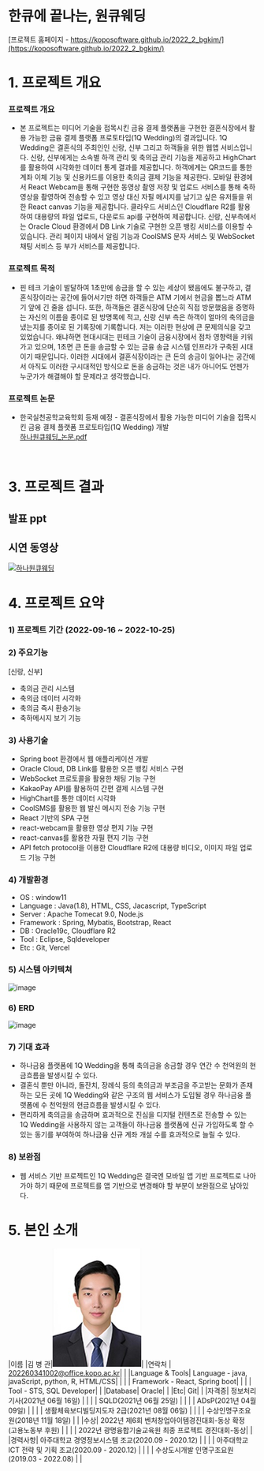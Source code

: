 # 한큐에 끝나는, 원큐웨딩

[프로젝트 홈페이지 - https://koposoftware.github.io/2022_2_bgkim/](https://koposoftware.github.io/2022_2_bgkim/)

# 1. 프로젝트 개요

### 프로젝트 개요
* 본 프로젝트는 미디어 기술을 접목시킨 금융 결제 플랫폼을 구현한 결혼식장에서 활용 가능한 금융 결제 플랫폼 프로토타입(1Q Wedding)의 결과입니다. 
1Q Wedding은 결혼식의 주최인인 신랑, 신부 그리고 하객들을 위한 웹앱 서비스입니다. 
신랑, 신부에게는 소속별 하객 관리 및 축의금 관리 기능을 제공하고 HighChart를 활용하여 시각화한 데이터 통계 결과를 제공합니다. 
하객에게는 QR코드를 통한 계좌 이체 기능 및 신용카드를 이용한 축의금 결제 기능을 제공한다. 모바일 환경에서 React Webcam을 통해 구현한 동영상 촬영 저장 및 업로드 서비스를 통해 축하 영상을 촬영하여 전송할 수 있고 영상 대신 자필 메시지를 남기고 싶은 유저들을 위한 React canvas 기능을 제공합니다.
클라우드 서비스인 Cloudflare R2를 활용하여 대용량의 파일 업로드, 다운로드 api를 구현하여 제공합니다. 신랑, 신부측에서는 Oracle Cloud 환경에서 DB Link 기술로 구현한 오픈 뱅킹 서비스를 이용할 수 있습니다. 
관리 페이지 내에서 알림 기능과 CoolSMS 문자 서비스 및 WebSocket 채팅 서비스 등 부가 서비스를 제공합니다.


### 프로젝트 목적
* 핀 테크 기술이 발달하여 1초만에 송금을 할 수 있는 세상이 됐음에도 불구하고, 결혼식장이라는 공간에 들어서기만 하면 하객들은 ATM 기에서 현금을 뽑느라 ATM기 앞에 긴 줄을 섭니다.
또한, 하객들은 결혼식장에 단순히 직접 방문했음을 증명하는 자신의 이름을 종이로 된 방명록에 적고, 신랑 신부 측은 하객이 얼마의 축의금을 냈는지를 종이로 된 기록장에 기록합니다.
저는 이러한 현상에 큰 문제의식을 갖고 있었습니다. 왜냐하면 현대시대는 핀테크 기술이 금융시장에서 점차 영향력을 키워가고 있으며, 1초면 큰 돈을 송금할 수 있는 금융 송금 시스템 인프라가 구축된 시대이기 때문입니다. 이러한 시대에서 결혼식장이라는 큰 돈의 송금이 일어나는 공간에서 아직도 이러한 구시대적인 방식으로 돈을 송금하는 것은 내가 아니어도 언젠가 누군가가 해결해야 할 문제라고 생각했습니다. 


### 프로젝트 논문
* 한국실천공학교육학회 등재 예정 - 결혼식장에서 활용 가능한 미디어 기술을 접목시킨 금융 결제 플랫폼 프로토타입(1Q Wedding) 개발<br>
[하나원큐웨딩_논문.pdf](https://github.com/koposoftware/2022_2_bgkim/files/9853649/_.pdf)


<br>

# 3. 프로젝트 결과


## 발표 ppt 



## 시연 동영상
[![하나원큐웨딩](/assets/하나원큐웨딩썸네일.png)](https://youtu.be/cmJViuk3K8k)


# 4. 프로젝트 요약
### 1) 프로젝트 기간 (2022-09-16 ~ 2022-10-25)


### 2) 주요기능
[신랑, 신부]
- 축의금 관리 시스템
- 축의금 데이터 시각화
- 축의금 즉시 환송기능
- 축하메시지 보기 기능


### 3) 사용기술
 - Spring boot 환경에서 웹 애플리케이션 개발
 - Oracle Cloud, DB Link를 활용한 오픈 뱅킹 서비스 구현
 - WebSocket 프로토콜을 활용한 채팅 기능 구현
 - KakaoPay API를 활용하여 간편 결제 시스템 구현
 - HighChart를 통한 데이터 시각화
 - CoolSMS를 활용한 웹 발신 메시지 전송 기능 구현
 - React 기반의 SPA 구현
 - react-webcam을 활용한 영상 편지 기능 구현
 - react-canvas를 활용한 자필 편지 기능 구현
 - API fetch protocol을 이용한 Cloudflare R2에 대용량 비디오, 이미지 파일 업로드 기능 구현


### 4) 개발환경
* OS : window11
* Language : Java(1.8), HTML, CSS, Jacascript, TypeScript
* Server : Apache Tomecat 9.0, Node.js
* Framework : Spring, Mybatis, Bootstrap, React
* DB : Oracle19c, Cloudflare R2
* Tool : Eclipse, Sqldeveloper
* Etc : Git, Vercel


### 5) 시스템 아키텍쳐
<img width="303" alt="image" src="https://user-images.githubusercontent.com/52727682/197578507-5d1e8953-44f4-455a-b042-f58558829396.png">


### 6) ERD
<img width="303" alt="image" src="https://user-images.githubusercontent.com/52727682/197578577-6dd10886-d1f4-4db7-9234-217249850f3a.png">


### 7) 기대 효과
-	하나금융 플랫폼에 1Q Wedding을 통해 축의금을 송금할 경우 연간 수 천억원의 현금흐름을 발생시킬 수 있다.
-	결혼식 뿐만 아니라, 돌잔치, 장례식 등의 축의금과 부조금을 주고받는 문화가 존재하는 모든 곳에 1Q Wedding와 같은 구조의 웹 서비스가 도입될 경우 하나금융 플랫폼에 수 천억원의 현금흐름을 발생시킬 수 있다.
-	편리하게 축의금을 송금하며 효과적으로 진심을 디지털 컨텐츠로 전송할 수 있는 1Q Wedding을 사용하지 않는 고객들이 하나금융 플랫폼에 신규 가입하도록 할 수 있는 동기를 부여하여 하나금융 신규 계좌 개설 수를 효과적으로 늘릴 수 있다.


### 8) 보완점
-	웹 서비스 기반 프로젝트인 1Q Wedding은 결국엔 모바일 앱 기반 프로젝트로 나아가야 하기 때문에 프로젝트를 앱 기반으로 변경해야 할 부분이 보완점으로 남아있다.



# 5. 본인 소개

|이름 |김 병 관|![profile](/assets/profile.jpg)|
|연락처 | 202260341002@office.kopo.ac.kr| |
|Language & Tools| Language - java, javaScript, python, R, HTML/CSS| |
| | Framework - React, Spring boot| |
| | Tool - STS, SQL Developer| |
|Database| Oracle| |
|Etc| Git| |
|자격증| 정보처리기사(2021년 06월 16일) | |
| | SQLD(2021년 06월 25일) | |
| | ADsP(2021년 04월 09일) | |
| | 생활체육보디빌딩지도자 2급(2021년 08월 06일) | |
| | 수상인명구조요원(2018년 11월 18일) | |
|수상| 2022년 제6회 벤처창업아이템경진대회-동상 확정<br>(고용노동부 후원)  | |
| | 2022년 광명융합기술교육원 최종 프로젝트 경진대회-동상| |
|경력사항|  아주대학교 경영정보시스템 조교(2020.09 - 2020.12) | |
| |  아주대학교 ICT 전략 및 기획 조교(2020.09 - 2020.12) | |
| |  수상도시개발 인명구조요원(2019.03 - 2022.08) | |

